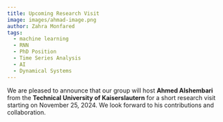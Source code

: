 ```yaml
---
title: Upcoming Research Visit
image: images/ahmad-image.png
author: Zahra Monfared
tags:
  - machine learning
  - RNN
  - PhD Position
  - Time Series Analysis
  - AI
  - Dynamical Systems
---
```



We are pleased to announce that our group will host **Ahmed Alshembari** from the **Technical University of Kaiserslautern** for a short research visit starting on November 25, 2024. We look forward to his contributions and collaboration.
